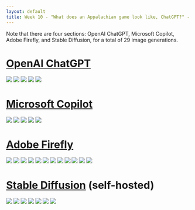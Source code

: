 ```yaml
---
layout: default
title: Week 10 - "What does an Appalachian game look like, ChatGPT?" - All image generations
---
```


Note that there are four sections: OpenAI ChatGPT, Microsoft Copilot, Adobe Firefly, and Stable Diffusion, for a total of 29 image generations.

# [OpenAI ChatGPT](https://en.wikipedia.org/wiki/ChatGPT)
![](https://raw.githubusercontent.com/jmlwhittington/TT_CriticalMaking_Portfolio/refs/heads/main/assets/ChatGPT_1.webp)
![](https://raw.githubusercontent.com/jmlwhittington/TT_CriticalMaking_Portfolio/refs/heads/main/assets/ChatGPT_2.webp)
![](https://raw.githubusercontent.com/jmlwhittington/TT_CriticalMaking_Portfolio/refs/heads/main/assets/ChatGPT_3.webp)
![](https://raw.githubusercontent.com/jmlwhittington/TT_CriticalMaking_Portfolio/refs/heads/main/assets/ChatGPT_4.webp)
![](https://raw.githubusercontent.com/jmlwhittington/TT_CriticalMaking_Portfolio/refs/heads/main/assets/ChatGPT_5.webp)

# [Microsoft Copilot](https://en.wikipedia.org/wiki/Microsoft_Copilot)
![](https://raw.githubusercontent.com/jmlwhittington/TT_CriticalMaking_Portfolio/refs/heads/main/assets/CP_1.png)
![](https://raw.githubusercontent.com/jmlwhittington/TT_CriticalMaking_Portfolio/refs/heads/main/assets/CP_2.png)
![](https://raw.githubusercontent.com/jmlwhittington/TT_CriticalMaking_Portfolio/refs/heads/main/assets/CP_3.png)
![](https://raw.githubusercontent.com/jmlwhittington/TT_CriticalMaking_Portfolio/refs/heads/main/assets/CP_4.png)
![](https://raw.githubusercontent.com/jmlwhittington/TT_CriticalMaking_Portfolio/refs/heads/main/assets/CP_5.png)

# [Adobe Firefly](https://en.wikipedia.org/wiki/Adobe_Firefly)
![](https://raw.githubusercontent.com/jmlwhittington/TT_CriticalMaking_Portfolio/refs/heads/main/assets/Firefly%20Montage%20of%20an%20Appalachian%20video%20game%2018902(1).jpg)
![](https://raw.githubusercontent.com/jmlwhittington/TT_CriticalMaking_Portfolio/refs/heads/main/assets/Firefly%20Montage%20of%20an%20Appalachian%20video%20game%2018902.jpg)
![](https://raw.githubusercontent.com/jmlwhittington/TT_CriticalMaking_Portfolio/refs/heads/main/assets/Firefly%20Montage%20of%20an%20Appalachian%20video%20game%2020688(1).jpg)
![](https://raw.githubusercontent.com/jmlwhittington/TT_CriticalMaking_Portfolio/refs/heads/main/assets/Firefly%20Montage%20of%20an%20Appalachian%20video%20game%2020688.jpg)
![](https://raw.githubusercontent.com/jmlwhittington/TT_CriticalMaking_Portfolio/refs/heads/main/assets/Firefly%20Montage%20of%20an%20Appalachian%20video%20game%2049321(1).jpg)
![](https://raw.githubusercontent.com/jmlwhittington/TT_CriticalMaking_Portfolio/refs/heads/main/assets/Firefly%20Montage%20of%20an%20Appalachian%20video%20game%2049321.jpg)
![](https://raw.githubusercontent.com/jmlwhittington/TT_CriticalMaking_Portfolio/refs/heads/main/assets/Firefly%20Montage%20of%20an%20Appalachian%20video%20game%2069610(1).jpg)
![](https://raw.githubusercontent.com/jmlwhittington/TT_CriticalMaking_Portfolio/refs/heads/main/assets/Firefly%20Montage%20of%20an%20Appalachian%20video%20game%2069610.jpg)
![](https://raw.githubusercontent.com/jmlwhittington/TT_CriticalMaking_Portfolio/refs/heads/main/assets/Firefly%20Montage%20of%20an%20Appalachian%20video%20game%2C%20cartoony%2018902.jpg)
![](https://raw.githubusercontent.com/jmlwhittington/TT_CriticalMaking_Portfolio/refs/heads/main/assets/Firefly%20Montage%20of%20an%20Appalachian%20video%20game%2C%20cartoony%2020688.jpg)
![](https://raw.githubusercontent.com/jmlwhittington/TT_CriticalMaking_Portfolio/refs/heads/main/assets/Firefly%20Montage%20of%20an%20Appalachian%20video%20game%2C%20cartoony%2049321.jpg)
![](https://raw.githubusercontent.com/jmlwhittington/TT_CriticalMaking_Portfolio/refs/heads/main/assets/Firefly%20Montage%20of%20an%20Appalachian%20video%20game%2C%20cartoony%2069610.jpg)

# [Stable Diffusion](https://en.wikipedia.org/wiki/Stable_Diffusion) (self-hosted)
![](https://raw.githubusercontent.com/jmlwhittington/TT_CriticalMaking_Portfolio/refs/heads/main/assets/SD_1.png)
![](https://raw.githubusercontent.com/jmlwhittington/TT_CriticalMaking_Portfolio/refs/heads/main/assets/SD_2.png)
![](https://raw.githubusercontent.com/jmlwhittington/TT_CriticalMaking_Portfolio/refs/heads/main/assets/SD_3.png)
![](https://raw.githubusercontent.com/jmlwhittington/TT_CriticalMaking_Portfolio/refs/heads/main/assets/SD_4.png)
![](https://raw.githubusercontent.com/jmlwhittington/TT_CriticalMaking_Portfolio/refs/heads/main/assets/SD_5.png)
![](https://raw.githubusercontent.com/jmlwhittington/TT_CriticalMaking_Portfolio/refs/heads/main/assets/SD_6.png)
![](https://raw.githubusercontent.com/jmlwhittington/TT_CriticalMaking_Portfolio/refs/heads/main/assets/SD_7.png)
